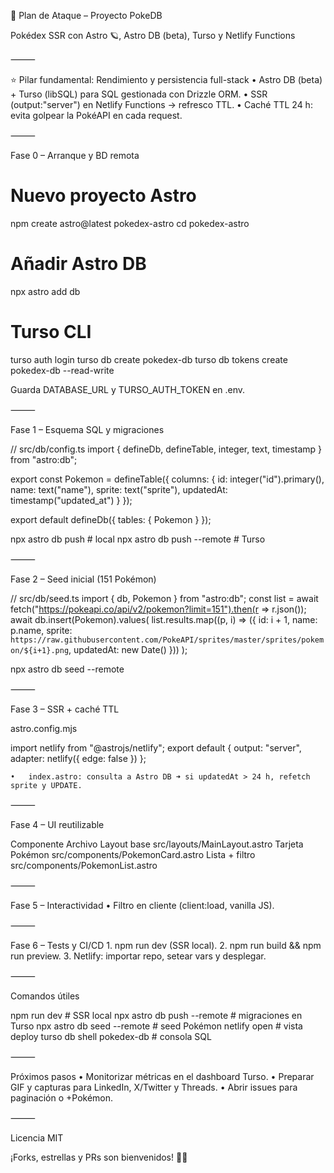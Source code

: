 📑 Plan de Ataque – Proyecto PokeDB

Pokédex SSR con Astro 🪐, Astro DB (beta), Turso y Netlify Functions

⸻

⭐ Pilar fundamental: Rendimiento y persistencia full-stack
	•	Astro DB (beta) + Turso (libSQL) para SQL gestionada con Drizzle ORM.
	•	SSR (output:"server") en Netlify Functions → refresco TTL.
	•	Caché TTL 24 h: evita golpear la PokéAPI en cada request.

⸻

Fase 0 – Arranque y BD remota

# Nuevo proyecto Astro
npm create astro@latest pokedex-astro
cd pokedex-astro

# Añadir Astro DB
npx astro add db

# Turso CLI
turso auth login
turso db create pokedex-db
turso db tokens create pokedex-db --read-write

Guarda DATABASE_URL y TURSO_AUTH_TOKEN en .env.

⸻

Fase 1 – Esquema SQL y migraciones

// src/db/config.ts
import { defineDb, defineTable, integer, text, timestamp } from "astro:db";

export const Pokemon = defineTable({
  columns: {
    id: integer("id").primary(),
    name: text("name"),
    sprite: text("sprite"),
    updatedAt: timestamp("updated_at")
  }
});

export default defineDb({ tables: { Pokemon } });

npx astro db push          # local
npx astro db push --remote # Turso


⸻

Fase 2 – Seed inicial (151 Pokémon)

// src/db/seed.ts
import { db, Pokemon } from "astro:db";
const list = await fetch("https://pokeapi.co/api/v2/pokemon?limit=151").then(r => r.json());
await db.insert(Pokemon).values(
  list.results.map((p, i) => ({
    id: i + 1,
    name: p.name,
    sprite: `https://raw.githubusercontent.com/PokeAPI/sprites/master/sprites/pokemon/${i+1}.png`,
    updatedAt: new Date()
  }))
);

npx astro db seed --remote


⸻

Fase 3 – SSR + caché TTL

astro.config.mjs

import netlify from "@astrojs/netlify";
export default {
  output: "server",
  adapter: netlify({ edge: false })
};

	•	index.astro: consulta a Astro DB ➜ si updatedAt > 24 h, refetch sprite y UPDATE.
	
	

⸻

Fase 4 – UI reutilizable

Componente	Archivo
Layout base	src/layouts/MainLayout.astro
Tarjeta Pokémon	src/components/PokemonCard.astro
Lista + filtro	src/components/PokemonList.astro



⸻

Fase 5 – Interactividad
	•	Filtro en cliente (client:load, vanilla JS).
	

⸻

Fase 6 – Tests y CI/CD
	1.	npm run dev (SSR local).
	2.	npm run build && npm run preview.
	3.	Netlify: importar repo, setear vars y desplegar.

⸻

Comandos útiles

npm run dev                     # SSR local
npx astro db push --remote      # migraciones en Turso
npx astro db seed --remote      # seed Pokémon
netlify open                    # vista deploy
turso db shell pokedex-db       # consola SQL


⸻

Próximos pasos
	•	Monitorizar métricas en el dashboard Turso.
	•	Preparar GIF y capturas para LinkedIn, X/Twitter y Threads.
	•	Abrir issues para paginación o +Pokémon.

⸻

Licencia MIT

¡Forks, estrellas y PRs son bienvenidos! 🐾🚀